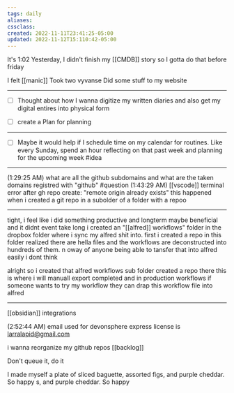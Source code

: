 ```yaml
---
tags: daily
aliases:
cssclass:
created: 2022-11-11T23:41:25-05:00
updated: 2022-11-12T15:110:42-05:00
---
```


It's 1:02 
Yesterday, I didn't finish my [[CMDB]] story so I gotta do that before friday

I felt [[manic]]
Took two vyvanse
Did some stuff to my website
***
- [ ] Thought about how I wanna digitize my written diaries and also get my digital entires into physical form 

- [ ] create a Plan for planning

***
- [ ] Maybe it would help if I schedule time on my calendar for routines. Like every Sunday, spend an hour reflecting on that past week and planning for the upcoming week #idea 

***

(1:29:25 AM) what are all the github subdomains and what are the taken domains registred with "github" #question 
(1:43:29 AM) [[vscode]] terminal error after gh repo create: "remote origin already exists" this happened when i created a git repo in a subolder of a folder with a repoo

***
tight, i feel like i did something productive and longterm maybe beneficial and it didnt event take long 
i created an "[[alfred]] workflows" folder in the dropbox folder where i sync my alfred shit into. 
first i created a repo in this folder 
realized there are hella files 
and the workflows are deconstructed into hundreds of them. n oway of anyone being able to tansfer that into alfred easily i dont think 

alright so i created that alfred workflows sub folder 
created a repo there 
this is where i will manuall export completed and in production workflows
if someone wants to try my workflow they can drap this workflow file into alfred
***
[[obsidian]] integrations

(2:52:44 AM) email used for devonsphere express license is larralapid@gmail.com

i wanna reorganize my github repos [[backlog]]

Don't queue it, do it

I made myself a plate of sliced baguette, assorted figs, and purple cheddar. So happy s, and purple cheddar. So happy 